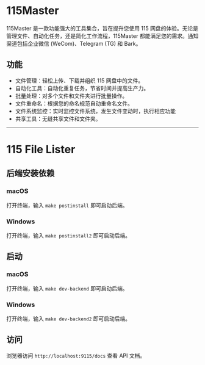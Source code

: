 # 115Master
115Master 是一款功能强大的工具集合，旨在提升您使用 115 网盘的体验。无论是管理文件、自动化任务，还是简化工作流程，115Master 都能满足您的需求。通知渠道包括企业微信 (WeCom)、Telegram (TG) 和 Bark。

## 功能
- 文件管理：轻松上传、下载并组织 115 网盘中的文件。
- 自动化工具：自动化重复任务，节省时间并提高生产力。
- 批量处理：对多个文件和文件夹进行批量操作。
- 文件重命名：根据您的命名规范自动重命名文件。
- 文件系统监控：实时监控文件系统，发生文件变动时，执行相应功能
- 共享工具：无缝共享文件和文件夹。

---

# 115 File Lister

## 后端安装依赖

### macOS
打开终端，输入 `make postinstall` 即可启动后端。

### Windows
打开终端，输入 `make postinstall2` 即可启动后端。

## 启动
### macOS
打开终端，输入 `make dev-backend` 即可启动后端。

### Windows
打开终端，输入 `make dev-backend2` 即可启动后端。

## 访问
浏览器访问 `http://localhost:9115/docs` 查看 API 文档。
